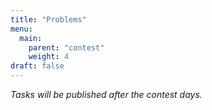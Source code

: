 ```yaml
---
title: "Problems"
menu:
  main:
    parent: "contest"
    weight: 4
draft: false
---
```


*Tasks will be published after the contest days.*
